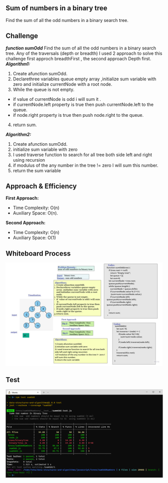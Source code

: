## Sum of numbers in a binary tree
 Find the sum of all the odd numbers in a binary search tree. 
 ## Challenge
 ***function sumOdd***
Find the sum of all the odd numbers in a binary search tree. 
Any of the traversals (depth or breadth) 
I used 2 approach to solve this challenge first approch breadthFirst , the second approach Depth first.
***Algorithm1:***
1. Create afunction sumOdd.
2. Declarethree variables queue empty array ,initialize sum variable with zero and initialize currentNode with a root node.
3. While the queue is not empty.
- if  value of currentNode is odd i will sum  it .
- if currentNode.left property is true then push currentNode.left to the queue.
- if node.right property is true then push node.right to the queue.
4. return sum.

***Algorithm2:***
1. Create afunction sumOdd.
2. initialize sum variable with zero
3. I used traverse function to search for all tree both side left and right using recursion
4. if modulus of the any number in the tree !=  zero I will sum this number.
5. return the sum variable

 ## Approach & Efficiency
**First Approach:**
- Time Complexity: O(n) 
- Auxiliary Space: O(n).

**Second Approach:**
- Time Complexity: O(n) 
- Auxiliary Space: O(1)

## Whiteboard Process
![](./sumOdd.jpg)
## Test
![](./testSumOdd.png)
